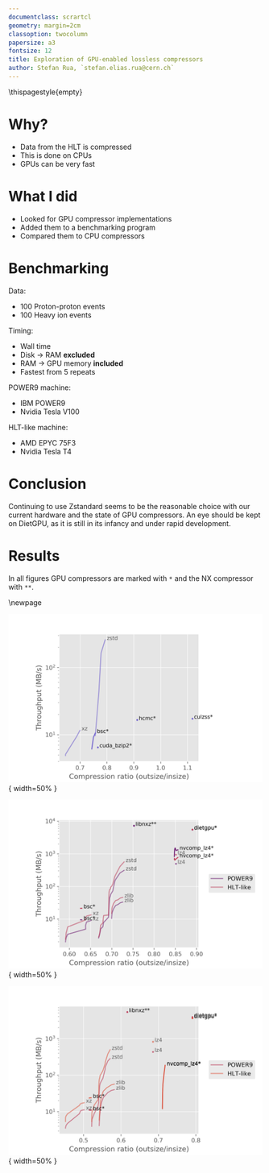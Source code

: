 ```yaml
---
documentclass: scrartcl
geometry: margin=2cm
classoption: twocolumn
papersize: a3
fontsize: 12
title: Exploration of GPU-enabled lossless compressors
author: Stefan Rua, `stefan.elias.rua@cern.ch`
---
```

\thispagestyle{empty}


# Why?

- Data from the HLT is compressed
- This is done on CPUs
- GPUs can be very fast


# What I did

- Looked for GPU compressor implementations
- Added them to a benchmarking program
- Compared them to CPU compressors


# Benchmarking

Data:

- 100 Proton-proton events
- 100 Heavy ion events

Timing:

- Wall time
- Disk $\rightarrow$ RAM **excluded**
- RAM $\rightarrow$ GPU memory **included**
- Fastest from 5 repeats

POWER9 machine:

- IBM POWER9
- Nvidia Tesla V100

HLT-like machine:

- AMD EPYC 75F3
- Nvidia Tesla T4


# Conclusion

Continuing to use Zstandard seems to be the reasonable choice with our current hardware and the state of GPU compressors. An eye should be kept on DietGPU, as it is still in its infancy and under rapid development.

# Results

In all figures GPU compressors are marked with `*` and the NX compressor with `**`.

\newpage

![Crude first tests.](results/first.png){ width=50% }

![Compressor performance on proton-proton events.](results/combined-pp.png){ width=50% }

![Compressor performance on heavy ion events.](results/combined-hi.png){ width=50% }
